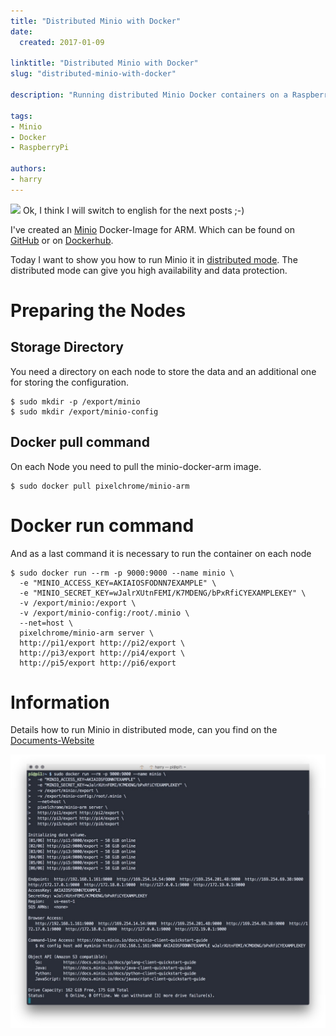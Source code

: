 ```yaml
---
title: "Distributed Minio with Docker"
date:
  created: 2017-01-09

linktitle: "Distributed Minio with Docker"
slug: "distributed-minio-with-docker"

description: "Running distributed Minio Docker containers on a Raspberry Pi Cluster."

tags:
- Minio
- Docker
- RaspberryPi

authors:
- harry
---
```

![](https://pbs.twimg.com/media/CycsocEWQAA0y94.png#c)
Ok, I think I will switch to english for the next posts ;-)

I've created an [Minio](https://minio.io) Docker-Image for ARM. Which can be found on [GitHub](https://github.com/pixelchrome/minio-arm) or on [Dockerhub](https://hub.docker.com/r/pixelchrome/minio-arm/).

Today I want to show you how to run Minio it in [distributed mode](http://docs.minio.io/docs/distributed-minio-quickstart-guide). The distributed mode can give you high availability and data protection.

<!-- more -->

# Preparing the Nodes
## Storage Directory
You need a directory on each node to store the data and an additional one for storing the configuration.
```
$ sudo mkdir -p /export/minio
$ sudo mkdir /export/minio-config
```

## Docker pull command
On each Node you need to pull the minio-docker-arm image.

```
$ sudo docker pull pixelchrome/minio-arm
```

# Docker run command
And as a last command it is necessary to run the container on each node
```
$ sudo docker run --rm -p 9000:9000 --name minio \
  -e "MINIO_ACCESS_KEY=AKIAIOSFODNN7EXAMPLE" \
  -e "MINIO_SECRET_KEY=wJalrXUtnFEMI/K7MDENG/bPxRfiCYEXAMPLEKEY" \
  -v /export/minio:/export \
  -v /export/minio-config:/root/.minio \
  --net=host \
  pixelchrome/minio-arm server \
  http://pi1/export http://pi2/export \
  http://pi3/export http://pi4/export \
  http://pi5/export http://pi6/export
```

# Information
Details how to run Minio in distributed mode, can you find on the [Documents-Website](http://docs.minio.io/docs/distributed-minio-quickstart-guide)

![Distributed Minio Docker Screenshot](../images/20170109-distributed_minio_docker_small.jpg)
